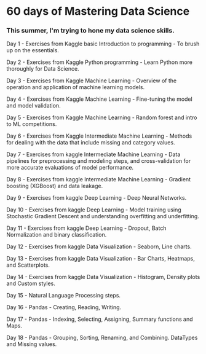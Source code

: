 # 60 days of Mastering Data Science

### This summer, I'm trying to hone my data science skills.
Day 1 - Exercises from Kaggle basic Introduction to programming - To brush up on the essentials.

Day 2 - Exercises from Kaggle Python programming - Learn Python more thoroughly for Data Science.

Day 3 - Exercises from Kaggle Machine Learning - Overview of the operation and application of machine learning models.

Day 4 - Exercises from Kaggle Machine Learning - Fine-tuning the model and model validation.

Day 5 - Exercises from Kaggle Machine Learning - Random forest and intro to ML competitions. 

Day 6 - Exercises from Kaggle Intermediate Machine Learning - Methods for dealing with the data that include missing and category values.

Day 7 - Exercises from kaggle Intermediate Machine Learning - Data pipelines for preprocessing and modeling steps, and cross-validation for more accurate evaluations of model performance.

Day 8 - Exercises from kaggle Intermediate Machine Learning - Gradient boosting (XGBoost) and data leakage.

Day 9 - Exercises from kaggle Deep Learning - Deep Neural Networks.

Day 10 - Exercises from kaggle Deep Learning - Model training using Stochastic Gradient Descent and understanding overfitting and underfitting.

Day 11 - Exercises from kaggle Deep Learning - Dropout, Batch Normalization and binary classification.

Day 12 - Exercises from kaggle Data Visualization - Seaborn, Line charts.

Day 13 - Exercises from kaggle Data Visualization - Bar Charts, Heatmaps, and Scatterplots.

Day 14 - Exercises from kaggle Data Visualization - Histogram, Density plots and Custom styles.

Day 15 - Natural Language Processing steps.

Day 16 - Pandas - Creating, Reading, Writing.

Day 17 - Pandas - Indexing, Selecting, Assigning, Summary functions and Maps.

Day 18 - Pandas - Grouping, Sorting, Renaming, and Combining. DataTypes and Missing values.

